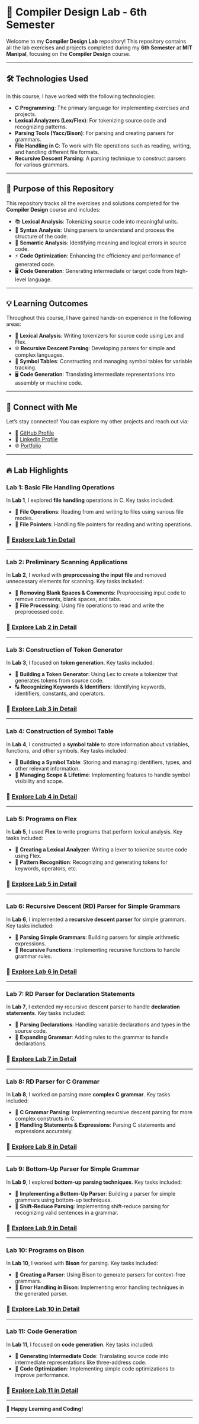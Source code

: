 # 🚀 **Compiler Design Lab - 6th Semester**

Welcome to my **Compiler Design Lab** repository! This repository contains all the lab exercises and projects completed during my **6th Semester** at **MIT Manipal**, focusing on the **Compiler Design** course.

---

## 🛠️ **Technologies Used**

In this course, I have worked with the following technologies:

- **C Programming**: The primary language for implementing exercises and projects.
- **Lexical Analyzers (Lex/Flex)**: For tokenizing source code and recognizing patterns.
- **Parsing Tools (Yacc/Bison)**: For parsing and creating parsers for grammars.
- **File Handling in C**: To work with file operations such as reading, writing, and handling different file formats.
- **Recursive Descent Parsing**: A parsing technique to construct parsers for various grammars.

---

## 🎯 **Purpose of this Repository**

This repository tracks all the exercises and solutions completed for the **Compiler Design** course and includes:

- 📚 **Lexical Analysis**: Tokenizing source code into meaningful units.
- 📝 **Syntax Analysis**: Using parsers to understand and process the structure of the code.
- 🔧 **Semantic Analysis**: Identifying meaning and logical errors in source code.
- ⚡ **Code Optimization**: Enhancing the efficiency and performance of generated code.
- 🖥️ **Code Generation**: Generating intermediate or target code from high-level language.

---

## 💡 **Learning Outcomes**

Throughout this course, I have gained hands-on experience in the following areas:

- 🧠 **Lexical Analysis**: Writing tokenizers for source code using Lex and Flex.
- 🌐 **Recursive Descent Parsing**: Developing parsers for simple and complex languages.
- 🔧 **Symbol Tables**: Constructing and managing symbol tables for variable tracking.
- 🖥️ **Code Generation**: Translating intermediate representations into assembly or machine code.

---

## 🔗 **Connect with Me**

Let’s stay connected! You can explore my other projects and reach out via:

- 🌟 [GitHub Profile](https://github.com/adityagarwal15)
- 💼 [LinkedIn Profile](https://www.linkedin.com/in/aditya-agarwal-12601b27b/)
- 🌐 [Portfolio](https://adityagarwal.netlify.app)

---

## 🔥 **Lab Highlights**

### **Lab 1: Basic File Handling Operations**

In **Lab 1**, I explored **file handling** operations in C. Key tasks included:

- 🧮 **File Operations**: Reading from and writing to files using various file modes.
- 🔢 **File Pointers**: Handling file pointers for reading and writing operations.

### 📂 [Explore Lab 1 in Detail](./LAB1)

---

### **Lab 2: Preliminary Scanning Applications**

In **Lab 2**, I worked with **preprocessing the input file** and removed unnecessary elements for scanning. Key tasks included:

- 🧠 **Removing Blank Spaces & Comments**: Preprocessing input code to remove comments, blank spaces, and tabs.
- 🔧 **File Processing**: Using file operations to read and write the preprocessed code.

### 📂 [Explore Lab 2 in Detail](./LAB2)

---

### **Lab 3: Construction of Token Generator**

In **Lab 3**, I focused on **token generation**. Key tasks included:

- 🧮 **Building a Token Generator**: Using Lex to create a tokenizer that generates tokens from source code.
- 🔠 **Recognizing Keywords & Identifiers**: Identifying keywords, identifiers, constants, and operators.

### 📂 [Explore Lab 3 in Detail](./LAB3)

---

### **Lab 4: Construction of Symbol Table**

In **Lab 4**, I constructed a **symbol table** to store information about variables, functions, and other symbols. Key tasks included:

- 🧠 **Building a Symbol Table**: Storing and managing identifiers, types, and other relevant information.
- 🔧 **Managing Scope & Lifetime**: Implementing features to handle symbol visibility and scope.

### 📂 [Explore Lab 4 in Detail](./LAB4)

---

### **Lab 5: Programs on Flex**

In **Lab 5**, I used **Flex** to write programs that perform lexical analysis. Key tasks included:

- 🧮 **Creating a Lexical Analyzer**: Writing a lexer to tokenize source code using Flex.
- 🔢 **Pattern Recognition**: Recognizing and generating tokens for keywords, operators, etc.

### 📂 [Explore Lab 5 in Detail](./Lab5)

---

### **Lab 6: Recursive Descent (RD) Parser for Simple Grammars**

In **Lab 6**, I implemented a **recursive descent parser** for simple grammars. Key tasks included:

- 🧠 **Parsing Simple Grammars**: Building parsers for simple arithmetic expressions.
- 🔧 **Recursive Functions**: Implementing recursive functions to handle grammar rules.

### 📂 [Explore Lab 6 in Detail](./LAB6)

---

### **Lab 7: RD Parser for Declaration Statements**

In **Lab 7**, I extended my recursive descent parser to handle **declaration statements**. Key tasks included:

- 🧮 **Parsing Declarations**: Handling variable declarations and types in the source code.
- 🔧 **Expanding Grammar**: Adding rules to the grammar to handle declarations.

### 📂 [Explore Lab 7 in Detail](./LAB7)

---

### **Lab 8: RD Parser for C Grammar**

In **Lab 8**, I worked on parsing more **complex C grammar**. Key tasks included:

- 🧠 **C Grammar Parsing**: Implementing recursive descent parsing for more complex constructs in C.
- 🔧 **Handling Statements & Expressions**: Parsing C statements and expressions accurately.

### 📂 [Explore Lab 8 in Detail](./LAB8)

---

### **Lab 9: Bottom-Up Parser for Simple Grammar**

In **Lab 9**, I explored **bottom-up parsing techniques**. Key tasks included:

- 🧮 **Implementing a Bottom-Up Parser**: Building a parser for simple grammars using bottom-up techniques.
- 🔧 **Shift-Reduce Parsing**: Implementing shift-reduce parsing for recognizing valid sentences in a grammar.

### 📂 [Explore Lab 9 in Detail](./LAB9)

---

### **Lab 10: Programs on Bison**

In **Lab 10**, I worked with **Bison** for parsing. Key tasks included:

- 🧠 **Creating a Parser**: Using Bison to generate parsers for context-free grammars.
- 🔧 **Error Handling in Bison**: Implementing error handling techniques in the generated parser.

### 📂 [Explore Lab 10 in Detail](./LAB10)

---

### **Lab 11: Code Generation**

In **Lab 11**, I focused on **code generation**. Key tasks included:

- 🧮 **Generating Intermediate Code**: Translating source code into intermediate representations like three-address code.
- 🔧 **Code Optimization**: Implementing simple code optimizations to improve performance.

### 📂 [Explore Lab 11 in Detail](./LAB11)

---

🚀 **Happy Learning and Coding!**

---
